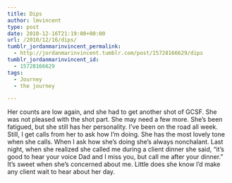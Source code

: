 ```yaml
---
title: Dips
author: lmvincent
type: post
date: 2010-12-16T21:19:00+00:00
url: /2010/12/16/dips/
tumblr_jordanmarinvincent_permalink:
  - http://jordanmarinvincent.tumblr.com/post/15728166629/dips
tumblr_jordanmarinvincent_id:
  - 15728166629
tags:
  - Journey
  - the journey

---
```

Her counts are low again, and she had to get another shot of GCSF. She was not pleased with the shot part. She may need a few more. She&rsquo;s been fatigued, but she still has her personality. I&rsquo;ve been on the road all week. Still, I get calls from her to ask how I&rsquo;m doing. She has the most lovely tone when she calls. When I ask how she&rsquo;s doing she&rsquo;s always nonchalant. Last night, when she realized she called me during a client dinner she said, &ldquo;it&rsquo;s good to hear your voice Dad and I miss you, but call me after your dinner.&rdquo; It&rsquo;s sweet when she&rsquo;s concerned about me. Little does she know I&rsquo;d make any client wait to hear about her day.